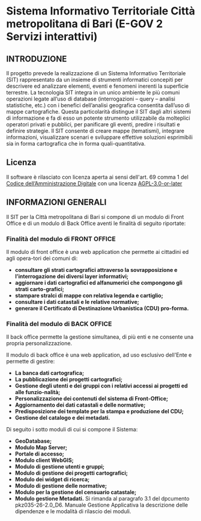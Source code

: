 # Sistema Informativo Territoriale Città metropolitana di Bari (E-GOV 2 Servizi interattivi)
## INTRODUZIONE
Il progetto prevede la realizzazione di un Sistema Informativo Territoriale (SIT) rappresentato da un insieme di strumenti informatici concepiti per descrivere ed analizzare elementi, eventi e fenomeni inerenti la superficie terrestre. La tecnologia SIT integra in un unico ambiente le più comuni operazioni legate all’uso di database (interrogazioni – query – analisi statistiche, etc.) con i benefici dell’analisi geografica consentita dall’uso di mappe cartografiche. Questa particolarità distingue il SIT dagli altri sistemi di informazione e fa di esso un potente strumento utilizzabile da molteplici operatori privati e pubblici, per panificare gli eventi, predire i risultati e definire strategie. Il SIT consente di creare mappe (tematismi), integrare informazioni, visualizzare scenari e sviluppare effettive soluzioni esprimibili sia in forma cartografica che in forma quali-quantitativa.

## Licenza
Il software è rilasciato con licenza aperta ai sensi dell'art. 69 comma 1 del <a href="https://cad.readthedocs.io/" rel="nofollow">Codice dell’Amministrazione Digitale</a> con una licenza <a href="https://spdx.org/licenses/AGPL-3.0-or-later.html" rel="nofollow">AGPL-3.0-or-later</a>
 
## INFORMAZIONI GENERALI
Il SIT per la Città metropolitana di Bari si compone di un modulo di Front Office e di un modulo di Back Office aventi le finalità di seguito riportate:

### Finalità del modulo di FRONT OFFICE
Il modulo di front office è una web application che permette ai cittadini ed agli opera-tori dei comuni di:
- **consultare gli strati cartografici attraverso la sovrapposizione e l’interrogazione dei diversi layer informativi;**
- **aggiornare i dati cartografici ed alfanumerici che compongono gli strati carto-grafici;**
- **stampare stralci di mappe con relativa legenda e cartiglio;**
- **consultare i dati catastali e le relative normative;**
- **generare il Certificato di Destinazione Urbanistica (CDU) pro-forma.**

### Finalità del modulo di BACK OFFICE
Il back office permette la gestione simultanea, di più enti e ne consente una propria personalizzazione. 

Il modulo di back office è una web application, ad uso esclusivo dell'Ente e permette di gestire:
- **La banca dati cartografica;**
- **La pubblicazione dei progetti cartografici;**
- **Gestione degli utenti e dei gruppi con i relativi accessi ai progetti ed alle funzio-nalità;**
- **Personalizzazione dei contenuti del sistema di Front-Office;**
- **Aggiornamento dei dati catastali e delle normative;**
- **Predisposizione dei template per la stampa e produzione del CDU;**
- **Gestione del catalogo e dei metadati.**

 Di seguito i sotto moduli di cui si compone il Sistema:
- **GeoDatabase;** 
- **Modulo Map Server;**
- **Portale di accesso;**
- **Modulo client WebGIS;**
- **Modulo di gestione utenti e gruppi;**
- **Modulo di gestione dei progetti cartografici;**
- **Modulo dei widget di ricerca;**
- **Modulo di gestione delle normative;**
- **Modulo per la gestione del censuario catastale;**
- **Modulo gestione Metadati.**
Si rimanda al paragrafo 3.1 del dpcumento pkz035-26-2.0_D6. Manuale Gestione Applicativa la descrizione delle dipendenze e le modalità di rilascio dei moduli.
